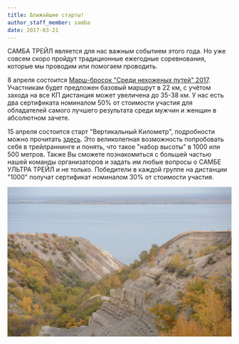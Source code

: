 ```yaml
---
title: Ближайшие старты!
author_staff_member: samba
date: 2017-03-21
---
```


САМБА ТРЕЙЛ является для нас важным событием этого года. 
Но уже совсем скоро пройдут традиционные ежегодные соревнования, которые мы проводим или помогаем проводить.

8 апреля состоится [Марш-бросок "Среди нехоженых путей" 2017](https://vk.com/snp2017). 
Участникам будет предложен базовый маршрут в 22 км, с учётом захода на все КП дистанция может увеличена до 35-38 км. 
У нас есть два сертификата номиналом 50% от стоимости участия для обладателей самого лучшего результата среди мужчин и женщин в абсолютном зачете.

15 апреля состоится старт "Вертикальный Километр", подробности можно прочитать [здесь](https://vk.com/trail_64?w=wall-106153448_357). 
Это великолепная возможность попробовать себя в трейлраннинге и понять, что такое "набор высоты" в 1000 или 500 метров. 
Также Вы сможете познакомиться с большей частью нашей команды организаторов и задать им любые вопросы о САМБЕ УЛЬТРА ТРЕЙЛ и не только. 
Победители в каждой группе на дистанции "1000" получат сертификат номиналом 30% от стоимости участия.

![Регистрация](/img/posts/our-competitions/image.png)

